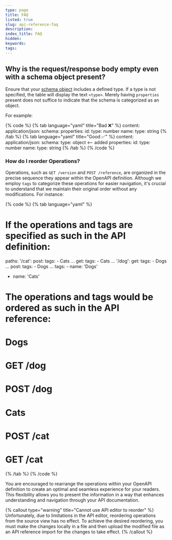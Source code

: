 ```yaml
---
type: page
title: FAQ
listed: true
slug: api-reference-faq
description: 
index_title: FAQ
hidden: 
keywords: 
tags: 
---
```


## Why is the request/response body empty even with a schema object present?

Ensure that your [schema object](https://swagger.io/specification/#schema-object) includes a defined type. If a type is not specified, the table will display the text `<type>`. Merely having `properties` present does not suffice to indicate that the schema is categorized as an object.

For example:

{% code %}
{% tab language="yaml" title="Bad ❌" %}
content:
	application/json:
    schema:
      properties:
        id:
          type: number
        name:
         type: string
{% /tab %}
{% tab language="yaml" title="Good ✅" %}
content:
	application/json:
    schema:
      type: object <-- added
      properties:
        id:
          type: number
        name:
         type: string
{% /tab %}
{% /code %}

### How do I reorder Operations?

Operations, such as `GET /version` and `POST /reference`, are organized in the precise sequence they appear within the OpenAPI definition. Although we employ `tags` to categorize these operations for easier navigation, it's crucial to understand that we maintain their original order without any modifications. For instance:

{% code %}
{% tab language="yaml" %}
# If the operations and tags are specified as such in the API definition:

paths:
	'/cat':
  	post:
    	tags:
      	- Cats
      ...
    get: 
    	tags:
      	- Cats
      ...
  '/dog':
  	get: 
    	tags:
      	- Dogs
      ...
    post: 
    	tags:
      	- Dogs
      ...
tags:
	- name: 'Dogs'
  - name: 'Cats'
  
# The operations and tags would be ordered as such in the API reference:

# Dogs
#   GET  /dog
#   POST /dog
# Cats
#   POST /cat
#   GET  /cat
{% /tab %}
{% /code %}

You are encouraged to rearrange the operations within your OpenAPI definition to create an optimal and seamless experience for your readers. This flexibility allows you to present the information in a way that enhances understanding and navigation through your API documentation.

{% callout type="warning" title="Cannot use API editor to reorder" %}
Unfortunately, due to limitations in the API editor, reordering operations from the source view has no effect. To achieve the desired reordering, you must make the changes locally in a file and then upload the modified file as an API reference import for the changes to take effect.
{% /callout %}